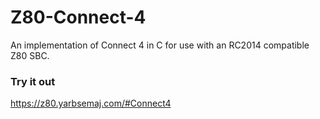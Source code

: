 # Z80-Connect-4
An implementation of Connect 4 in C for use with an RC2014 compatible Z80 SBC.

### Try it out
https://z80.yarbsemaj.com/#Connect4